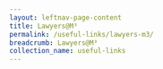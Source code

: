 ```yaml
---
layout: leftnav-page-content
title: Lawyers@M³
permalink: /useful-links/lawyers-m3/
breadcrumb: Lawyers@M³
collection_name: useful-links
---
```


